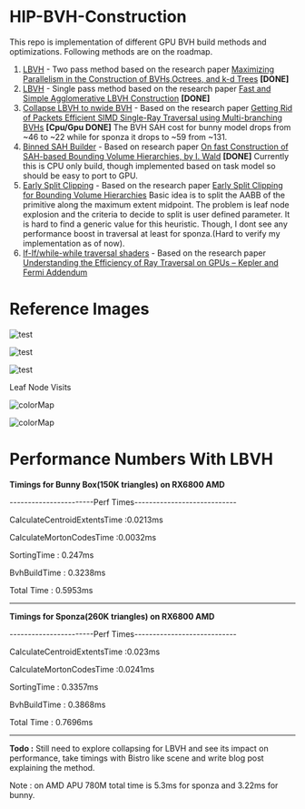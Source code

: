 # HIP-BVH-Construction

This repo is implementation of different GPU BVH build methods and optimizations. Following methods are on the roadmap.

1. [LBVH](https://github.com/Niravaana/HIP-BVH-Construction/blob/main/src/TwoPassLbvhKernel.h) - Two pass method based on the research paper [Maximizing Parallelism in the Construction of BVHs,Octrees, and k-d Trees](https://research.nvidia.com/sites/default/files/publications/karras2012hpg_paper.pdf) **[DONE]**
2. [LBVH](https://github.com/Niravaana/HIP-BVH-Construction/blob/main/src/SinglePassLbvhKernel.h) - Single pass method based on the research paper  [Fast and Simple Agglomerative LBVH Construction](https://diglib.eg.org/server/api/core/bitstreams/ad092db2-6aec-4f2c-941d-8687de258f00/content) **[DONE]**
3. [Collapse LBVH to nwide BVH](https://github.com/Niravaana/HIP-BVH-Construction/blob/ddbb471d69318f0cbabd2ba29e7d3b5dd68805d7/src/TwoPassLbvhKernel.h#L215) - Based on the research paper [Getting Rid of Packets Efficient SIMD Single-Ray Traversal using Multi-branching BVHs](https://typeset.io/pdf/getting-rid-of-packets-efficient-simd-single-ray-traversal-29rwgbmwv3.pdf) **[Cpu/Gpu DONE]**
   The BVH SAH cost for bunny model drops from ~46 to ~22 while for sponza it drops to ~59 from ~131.
5. [Binned SAH Builder](https://github.com/Niravaana/HIP-BVH-Construction/blob/main/src/BinnedSahBvh.cpp) - Based on research paper [On fast Construction of SAH-based Bounding Volume Hierarchies, by I. Wald](https://www.sci.utah.edu/~wald/Publications/2007/ParallelBVHBuild/fastbuild.pdf) **[DONE]**
   Currently this is CPU only build, though implemented based on task model so should be easy to port to GPU.
6. [Early Split Clipping](https://github.com/Niravaana/HIP-BVH-Construction/blob/ddbb471d69318f0cbabd2ba29e7d3b5dd68805d7/src/TwoPassLbvh.cpp#L29) - Based on the research paper [Early Split Clipping for Bounding Volume Hierarchies](https://citeseerx.ist.psu.edu/document?repid=rep1&type=pdf&doi=ddfac027fa516d63fa705c52155ea9313543cf3a)
   Basic idea is to split the AABB of the primitive along the maximum extent midpoint. The problem is leaf node explosion and the criteria to decide to split is user defined parameter. It is hard to find a generic value for this heuristic. Though,
   I dont see any performance boost in traversal at least for sponza.(Hard to verify my implementation as of now).
8. [If-If/while-while traversal shaders](https://github.com/Niravaana/HIP-BVH-Construction/blob/main/src/TraversalKernel.h) - Based on the research paper [Understanding the Efficiency of Ray Traversal on GPUs – Kepler and Fermi Addendum](https://research.nvidia.com/sites/default/files/pubs/2012-06_Understanding-the-Efficiency/nvr-2012-02.pdf)
 
# Reference Images

![test](https://github.com/user-attachments/assets/59203a5b-fa09-4afb-a696-ad854371f037)

![test](https://github.com/user-attachments/assets/52f37b52-7c81-44e6-b890-e07489f82386)

![test](https://github.com/user-attachments/assets/7b371357-7ff3-40ba-a214-b410f3bd3fb2)

Leaf Node Visits 

![colorMap](https://github.com/user-attachments/assets/929753e0-11e8-4150-8020-054ac80c24f4)

![colorMap](https://github.com/user-attachments/assets/f5234849-bd3d-4af3-aba7-c054f14bed08)


# Performance Numbers With LBVH

**Timings for Bunny Box(150K triangles) on RX6800 AMD**

-----------------------Perf Times----------------------------

CalculateCentroidExtentsTime :0.0213ms

CalculateMortonCodesTime :0.0032ms

SortingTime : 0.247ms

BvhBuildTime : 0.3238ms

Total Time : 0.5953ms

-----------------------------------------------------------

**Timings for Sponza(260K triangles) on RX6800 AMD**

-----------------------Perf Times----------------------------

CalculateCentroidExtentsTime :0.023ms

CalculateMortonCodesTime :0.0241ms

SortingTime : 0.3357ms

BvhBuildTime : 0.3868ms

Total Time : 0.7696ms

-------------------------------------------------------------

**Todo :** Still need to explore collapsing for LBVH and see its impact on performance, take timings with Bistro like scene and write blog post explaining the method.

Note : on AMD APU 780M total time is 5.3ms for sponza and 3.22ms for bunny.
